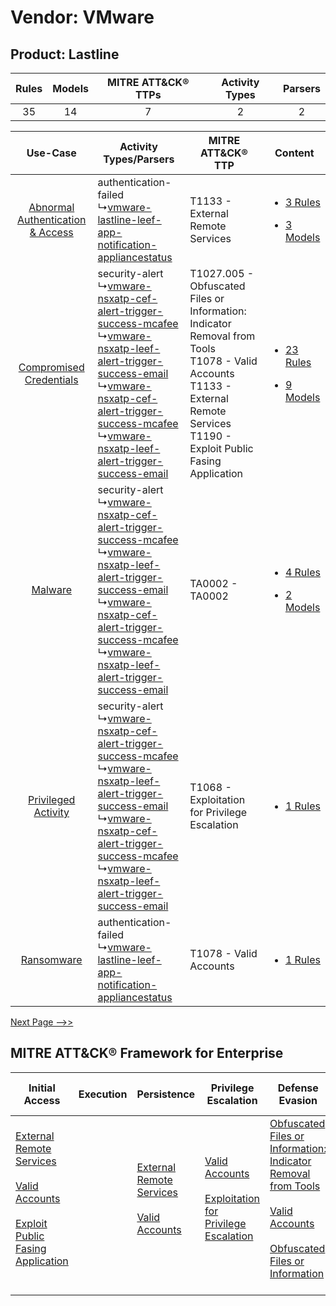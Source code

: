 Vendor: VMware
==============
Product: Lastline
-----------------
| Rules | Models | MITRE ATT&CK® TTPs | Activity Types | Parsers |
|:-----:|:------:|:------------------:|:--------------:|:-------:|
|  35   |   14   |         7          |       2        |    2    |

|    Use-Case    | Activity Types/Parsers    | MITRE ATT&CK® TTP    | Content    |
|:----:| ---- | ---- | ---- |
| [Abnormal Authentication & Access](../../../UseCases/uc_abnormal_authentication_&_access.md) |  authentication-failed<br> ↳[vmware-lastline-leef-app-notification-appliancestatus](Ps/pC_vmwarelastlineleefappnotificationappliancestatus.md)<br>    | T1133 - External Remote Services<br>    | [<ul><li>3 Rules</li></ul><ul><li>3 Models</li></ul>](RM/r_m_vmware_lastline_Abnormal_Authentication_&_Access.md) |
|          [Compromised Credentials](../../../UseCases/uc_compromised_credentials.md)          |  security-alert<br> ↳[vmware-nsxatp-cef-alert-trigger-success-mcafee](Ps/pC_vmwarensxatpcefalerttriggersuccessmcafee.md)<br> ↳[vmware-nsxatp-leef-alert-trigger-success-email](Ps/pC_vmwarensxatpleefalerttriggersuccessemail.md)<br> ↳[vmware-nsxatp-cef-alert-trigger-success-mcafee](Ps/pC_vmwarensxatpcefalerttriggersuccessmcafee.md)<br> ↳[vmware-nsxatp-leef-alert-trigger-success-email](Ps/pC_vmwarensxatpleefalerttriggersuccessemail.md)<br> | T1027.005 - Obfuscated Files or Information: Indicator Removal from Tools<br>T1078 - Valid Accounts<br>T1133 - External Remote Services<br>T1190 - Exploit Public Fasing Application<br> | [<ul><li>23 Rules</li></ul><ul><li>9 Models</li></ul>](RM/r_m_vmware_lastline_Compromised_Credentials.md)         |
|    [Malware](../../../UseCases/uc_malware.md)    |  security-alert<br> ↳[vmware-nsxatp-cef-alert-trigger-success-mcafee](Ps/pC_vmwarensxatpcefalerttriggersuccessmcafee.md)<br> ↳[vmware-nsxatp-leef-alert-trigger-success-email](Ps/pC_vmwarensxatpleefalerttriggersuccessemail.md)<br> ↳[vmware-nsxatp-cef-alert-trigger-success-mcafee](Ps/pC_vmwarensxatpcefalerttriggersuccessmcafee.md)<br> ↳[vmware-nsxatp-leef-alert-trigger-success-email](Ps/pC_vmwarensxatpleefalerttriggersuccessemail.md)<br> | TA0002 - TA0002<br>    | [<ul><li>4 Rules</li></ul><ul><li>2 Models</li></ul>](RM/r_m_vmware_lastline_Malware.md)    |
|    [Privileged Activity](../../../UseCases/uc_privileged_activity.md)    |  security-alert<br> ↳[vmware-nsxatp-cef-alert-trigger-success-mcafee](Ps/pC_vmwarensxatpcefalerttriggersuccessmcafee.md)<br> ↳[vmware-nsxatp-leef-alert-trigger-success-email](Ps/pC_vmwarensxatpleefalerttriggersuccessemail.md)<br> ↳[vmware-nsxatp-cef-alert-trigger-success-mcafee](Ps/pC_vmwarensxatpcefalerttriggersuccessmcafee.md)<br> ↳[vmware-nsxatp-leef-alert-trigger-success-email](Ps/pC_vmwarensxatpleefalerttriggersuccessemail.md)<br> | T1068 - Exploitation for Privilege Escalation<br>    | [<ul><li>1 Rules</li></ul>](RM/r_m_vmware_lastline_Privileged_Activity.md)    |
|    [Ransomware](../../../UseCases/uc_ransomware.md)    |  authentication-failed<br> ↳[vmware-lastline-leef-app-notification-appliancestatus](Ps/pC_vmwarelastlineleefappnotificationappliancestatus.md)<br>    | T1078 - Valid Accounts<br>    | [<ul><li>1 Rules</li></ul>](RM/r_m_vmware_lastline_Ransomware.md)    |
[Next Page -->>](2_ds_vmware_lastline.md)

MITRE ATT&CK® Framework for Enterprise
--------------------------------------
| Initial Access                                                                                                                                                                                                                         | Execution | Persistence                                                                                                                                      | Privilege Escalation                                                                                                                                          | Defense Evasion                                                                                                                                                                                                                                                               | Credential Access | Discovery | Lateral Movement | Collection | Command and Control                                                                                                                       | Exfiltration | Impact |
| -------------------------------------------------------------------------------------------------------------------------------------------------------------------------------------------------------------------------------------- | --------- | ------------------------------------------------------------------------------------------------------------------------------------------------ | ------------------------------------------------------------------------------------------------------------------------------------------------------------- | ----------------------------------------------------------------------------------------------------------------------------------------------------------------------------------------------------------------------------------------------------------------------------- | ----------------- | --------- | ---------------- | ---------- | ----------------------------------------------------------------------------------------------------------------------------------------- | ------------ | ------ |
| [External Remote Services](https://attack.mitre.org/techniques/T1133)<br><br>[Valid Accounts](https://attack.mitre.org/techniques/T1078)<br><br>[Exploit Public Fasing Application](https://attack.mitre.org/techniques/T1190)<br><br> |           | [External Remote Services](https://attack.mitre.org/techniques/T1133)<br><br>[Valid Accounts](https://attack.mitre.org/techniques/T1078)<br><br> | [Valid Accounts](https://attack.mitre.org/techniques/T1078)<br><br>[Exploitation for Privilege Escalation](https://attack.mitre.org/techniques/T1068)<br><br> | [Obfuscated Files or Information: Indicator Removal from Tools](https://attack.mitre.org/techniques/T1027/005)<br><br>[Valid Accounts](https://attack.mitre.org/techniques/T1078)<br><br>[Obfuscated Files or Information](https://attack.mitre.org/techniques/T1027)<br><br> |                   |           |                  |            | [Proxy: Multi-hop Proxy](https://attack.mitre.org/techniques/T1090/003)<br><br>[Proxy](https://attack.mitre.org/techniques/T1090)<br><br> |              |        |